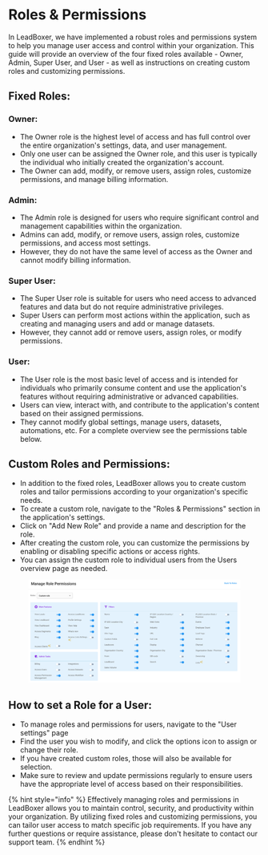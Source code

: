 # Roles & Permissions

In LeadBoxer, we have implemented a robust roles and permissions system to help you manage user access and control within your organization. This guide will provide an overview of the four fixed roles available - Owner, Admin, Super User, and User - as well as instructions on creating custom roles and customizing permissions.

## Fixed Roles:&#x20;

### Owner:

* The Owner role is the highest level of access and has full control over the entire organization's settings, data, and user management.
* Only one user can be assigned the Owner role, and this user is typically the individual who initially created the organization's account.
* The Owner can add, modify, or remove users, assign roles, customize permissions, and manage billing information.

### Admin:

* The Admin role is designed for users who require significant control and management capabilities within the organization.
* Admins can add, modify, or remove users, assign roles, customize permissions, and access most settings.
* However, they do not have the same level of access as the Owner and cannot modify billing information.

### Super User:

* The Super User role is suitable for users who need access to advanced features and data but do not require administrative privileges.
* Super Users can perform most actions within the application, such as creating and managing users and add or manage datasets.
* However, they cannot add or remove users, assign roles, or modify permissions.

### User:

* The User role is the most basic level of access and is intended for individuals who primarily consume content and use the application's features without requiring administrative or advanced capabilities.
* Users can view, interact with, and contribute to the application's content based on their assigned permissions.
* They cannot modify global settings, manage users, datasets, automations, etc. For a complete overview see the permissions table below.

## Custom Roles and Permissions:

* In addition to the fixed roles, LeadBoxer allows you to create custom roles and tailor permissions according to your organization's specific needs.
* To create a custom role, navigate to the "Roles & Permissions" section in the application's settings.
* Click on "Add New Role" and provide a name and description for the role.
* After creating the custom role, you can customize the permissions by enabling or disabling specific actions or access rights.
* You can assign the custom role to individual users from the Users overview page as needed.

<figure><img src="../../.gitbook/assets/LeadBoxer_App (18).png" alt=""><figcaption></figcaption></figure>

## How to set a Role for a User:

* To manage roles and permissions for users, navigate to the "User settings" page&#x20;
* Find the user you wish to modify, and click the options icon to assign or change their role.
* If you have created custom roles, those will also be available for selection.
* Make sure to review and update permissions regularly to ensure users have the appropriate level of access based on their responsibilities.

{% hint style="info" %}
Effectively managing roles and permissions in LeadBoxer allows you to maintain control, security, and productivity within your organization. By utilizing fixed roles and customizing permissions, you can tailor user access to match specific job requirements. If you have any further questions or require assistance, please don't hesitate to contact our support team.
{% endhint %}
